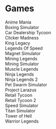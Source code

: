 # Games
Anime Mania<br/>
Boxing Simulator<br/>
Car Dealership Tycoon<br/>
Clicker Madness<br/>
King Legacy<br/>
Legends Of Speed<br/>
Magnet Simulator<br/>
Mining Legends<br/>
Mining Simulator<br/>
Muscle Legends<br/>
Ninja Legends<br/>
Ninja Legends 2<br/>
Pet Swarm Simulator<br/>
Project Larazus<br/>
Retail Tycoon<br/>
Retail Tycoon 2<br/>
Speed Simulator<br/>
Titan Simulator<br/>
Tower of Hell<br/>
Warrior Legends<br/>